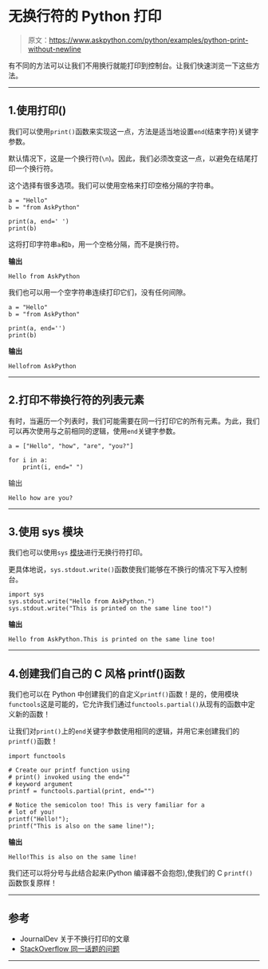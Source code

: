 # 无换行符的 Python 打印

> 原文：<https://www.askpython.com/python/examples/python-print-without-newline>

有不同的方法可以让我们不用换行就能打印到控制台。让我们快速浏览一下这些方法。

* * *

## 1.使用打印()

我们可以使用`print()`函数来实现这一点，方法是适当地设置`end`(结束字符)关键字参数。

默认情况下，这是一个换行符(`\n`)。因此，我们必须改变这一点，以避免在结尾打印一个换行符。

这个选择有很多选项。我们可以使用空格来打印空格分隔的字符串。

```
a = "Hello"
b = "from AskPython"

print(a, end=' ')
print(b)

```

这将打印字符串`a`和`b`，用一个空格分隔，而不是换行符。

**输出**

```
Hello from AskPython

```

我们也可以用一个空字符串连续打印它们，没有任何间隙。

```
a = "Hello"
b = "from AskPython"

print(a, end='')
print(b)

```

**输出**

```
Hellofrom AskPython

```

* * *

## 2.打印不带换行符的列表元素

有时，当遍历一个列表时，我们可能需要在同一行打印它的所有元素。为此，我们可以再次使用与之前相同的逻辑，使用`end`关键字参数。

```
a = ["Hello", "how", "are", "you?"]

for i in a:
    print(i, end=" ")

```

输出

```
Hello how are you?

```

* * *

## 3.使用 sys 模块

我们也可以使用`sys` [模块](https://www.askpython.com/python-modules/python-modules)进行无换行符打印。

更具体地说，`sys.stdout.write()`函数使我们能够在不换行的情况下写入控制台。

```
import sys
sys.stdout.write("Hello from AskPython.")
sys.stdout.write("This is printed on the same line too!")

```

**输出**

```
Hello from AskPython.This is printed on the same line too!

```

* * *

## 4.创建我们自己的 C 风格 printf()函数

我们也可以在 Python 中创建我们的自定义`printf()`函数！是的，使用模块`functools`这是可能的，它允许我们通过`functools.partial()`从现有的函数中定义新的函数！

让我们对`print()`上的`end`关键字参数使用相同的逻辑，并用它来创建我们的`printf()`函数！

```
import functools

# Create our printf function using
# print() invoked using the end=""
# keyword argument
printf = functools.partial(print, end="")

# Notice the semicolon too! This is very familiar for a
# lot of you!
printf("Hello!");
printf("This is also on the same line!");

```

**输出**

```
Hello!This is also on the same line!

```

我们还可以将分号与此结合起来(Python 编译器不会抱怨),使我们的 C `printf()`函数恢复原样！

* * *

## 参考

*   JournalDev 关于不换行打印的文章
*   [StackOverflow 同一话题的问题](https://stackoverflow.com/questions/493386/how-to-print-without-a-newline-or-space)

* * *